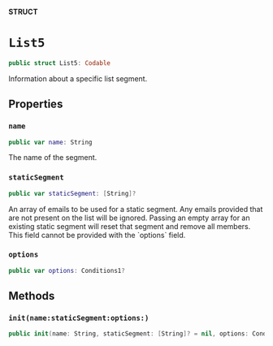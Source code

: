 **STRUCT**

# `List5`

```swift
public struct List5: Codable
```

Information about a specific list segment.

## Properties
### `name`

```swift
public var name: String
```

The name of the segment.

### `staticSegment`

```swift
public var staticSegment: [String]?
```

An array of emails to be used for a static segment. Any emails provided that are not present on the list will be ignored. Passing an empty array for an existing static segment will reset that segment and remove all members. This field cannot be provided with the &#x60;options&#x60; field.

### `options`

```swift
public var options: Conditions1?
```

## Methods
### `init(name:staticSegment:options:)`

```swift
public init(name: String, staticSegment: [String]? = nil, options: Conditions1? = nil)
```

